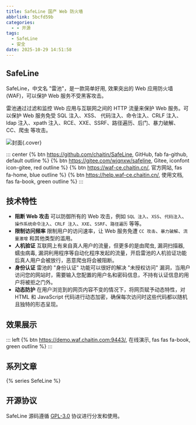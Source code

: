 ```yaml
---
title: SafeLine 国产 Web 防火墙
abbrlink: 5bcfd59b
categories:
  - - 开源
tags:
  - SafeLine
  - 安全
date: 2025-10-29 14:51:58
---
```


## SafeLine

SafeLine，中文名 "雷池"，是一款简单好用, 效果突出的 Web 应用防火墙(WAF)，可以保护 Web 服务不受黑客攻击。

雷池通过过滤和监控 Web 应用与互联网之间的 HTTP 流量来保护 Web 服务。可以保护 Web 服务免受 SQL 注入、XSS、 代码注入、命令注入、CRLF 注入、ldap 注入、xpath 注入、RCE、XXE、SSRF、路径遍历、后门、暴力破解、CC、爬虫 等攻击。

![封面](/images/safeline.png){.cover}

::: center
{% btn https://github.com/chaitin/SafeLine, GitHub, fab fa-github, default outline %}
{% btn https://gitee.com/wjqnxw/safeline, Gitee, iconfont icon-gitee, red outline %}
{% btn https://waf-ce.chaitin.cn/, 官方网站, fas fa-home, blue outline %}
{% btn https://help.waf-ce.chaitin.cn/, 使用文档, fas fa-book, green outline %}
:::

## 技术特性

- **阻断 Web 攻击** 可以防御所有的 Web 攻击，例如 `SQL 注入`、`XSS`、`代码注入`、`操作系统命令注入`、`CRLF 注入`、`XXE`、`SSRF`、`路径遍历` 等等。
- **限制访问频率** 限制用户的访问速率，让 Web 服务免遭 `CC 攻击`、`暴力破解`、`流量激增` 和其他类型的滥用。
- **人机验证** 互联网上有来自真人用户的流量，但更多的是由爬虫, 漏洞扫描器, 蠕虫病毒, 漏洞利用程序等自动化程序发起的流量，开启雷池的人机验证功能后真人用户会被放行，恶意爬虫将会被阻断。
- **身份认证** 雷池的 "身份认证" 功能可以很好的解决 "未授权访问" 漏洞，当用户访问您的网站时，需要输入您配置的用户名和密码信息，不持有认证信息的用户将被拒之门外。
- **动态防护** 在用户浏览到的网页内容不变的情况下，将网页赋予动态特性，对 HTML 和 JavaScript 代码进行动态加密，确保每次访问时这些代码都以随机且独特的形态呈现。

## 效果展示

::: left
{% btn https://demo.waf.chaitin.com:9443/, 在线演示, fas fas fa-book, green outline %}
:::

## 系列文章

{% series SefeLine %}

## 开源协议

SafeLine 源码遵循 [GPL-3.0](https://github.com/chaitin/SafeLine/tree/main?tab=GPL-3.0-1-ov-file) 协议进行分发和使用。
